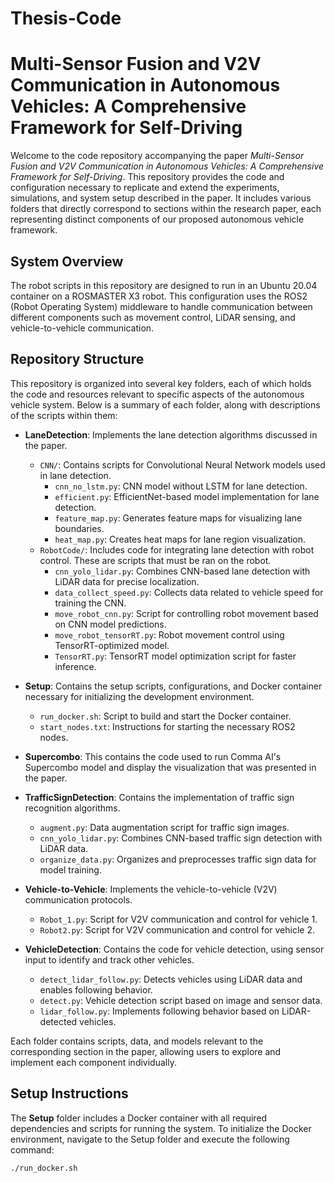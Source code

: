# Thesis-Code

# Multi-Sensor Fusion and V2V Communication in Autonomous Vehicles: A Comprehensive Framework for Self-Driving

Welcome to the code repository accompanying the paper *Multi-Sensor Fusion and V2V Communication in Autonomous Vehicles: A Comprehensive Framework for Self-Driving*. This repository provides the code and configuration necessary to replicate and extend the experiments, simulations, and system setup described in the paper. It includes various folders that directly correspond to sections within the research paper, each representing distinct components of our proposed autonomous vehicle framework.

## System Overview

The robot scripts in this repository are designed to run in an Ubuntu 20.04 container on a ROSMASTER X3 robot. This configuration uses the ROS2 (Robot Operating System) middleware to handle communication between different components such as movement control, LiDAR sensing, and vehicle-to-vehicle communication.

## Repository Structure

This repository is organized into several key folders, each of which holds the code and resources relevant to specific aspects of the autonomous vehicle system. Below is a summary of each folder, along with descriptions of the scripts within them:

- **LaneDetection**: Implements the lane detection algorithms discussed in the paper.
  - `CNN/`: Contains scripts for Convolutional Neural Network models used in lane detection.
    - `cnn_no_lstm.py`: CNN model without LSTM for lane detection.
    - `efficient.py`: EfficientNet-based model implementation for lane detection.
    - `feature_map.py`: Generates feature maps for visualizing lane boundaries.
    - `heat_map.py`: Creates heat maps for lane region visualization.
  - `RobotCode/`: Includes code for integrating lane detection with robot control. These are scripts that must be ran on the robot.
    - `cnn_yolo_lidar.py`: Combines CNN-based lane detection with LiDAR data for precise localization.
    - `data_collect_speed.py`: Collects data related to vehicle speed for training the CNN.
    - `move_robot_cnn.py`: Script for controlling robot movement based on CNN model predictions.
    - `move_robot_tensorRT.py`: Robot movement control using TensorRT-optimized model.
    - `TensorRT.py`: TensorRT model optimization script for faster inference.

- **Setup**: Contains the setup scripts, configurations, and Docker container necessary for initializing the development environment.
  - `run_docker.sh`: Script to build and start the Docker container.
  - `start_nodes.txt`: Instructions for starting the necessary ROS2 nodes.

- **Supercombo**: This contains the code used to run Comma AI's Supercombo model and display the visualization that was presented in the paper. 


- **TrafficSignDetection**: Contains the implementation of traffic sign recognition algorithms.
  - `augment.py`: Data augmentation script for traffic sign images.
  - `cnn_yolo_lidar.py`: Combines CNN-based traffic sign detection with LiDAR data.
  - `organize_data.py`: Organizes and preprocesses traffic sign data for model training.

- **Vehicle-to-Vehicle**: Implements the vehicle-to-vehicle (V2V) communication protocols.
  - `Robot_1.py`: Script for V2V communication and control for vehicle 1.
  - `Robot2.py`: Script for V2V communication and control for vehicle 2.

- **VehicleDetection**: Contains the code for vehicle detection, using sensor input to identify and track other vehicles.
  - `detect_lidar_follow.py`: Detects vehicles using LiDAR data and enables following behavior.
  - `detect.py`: Vehicle detection script based on image and sensor data.
  - `lidar_follow.py`: Implements following behavior based on LiDAR-detected vehicles.

Each folder contains scripts, data, and models relevant to the corresponding section in the paper, allowing users to explore and implement each component individually.

## Setup Instructions

The **Setup** folder includes a Docker container with all required dependencies and scripts for running the system. To initialize the Docker environment, navigate to the Setup folder and execute the following command:

```bash
./run_docker.sh
